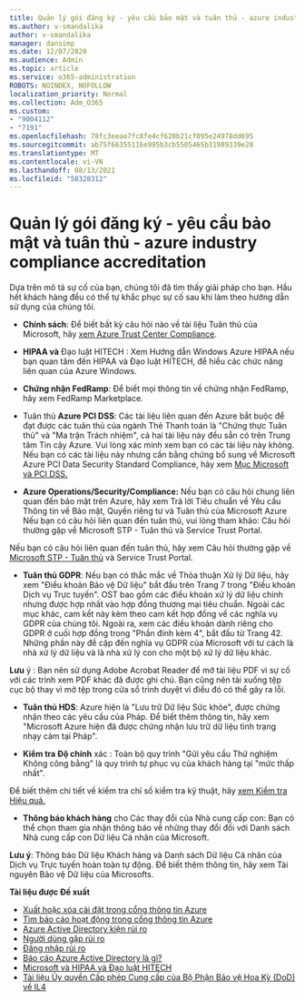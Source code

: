 ```yaml
---
title: Quản lý gói đăng ký - yêu cầu bảo mật và tuân thủ - azure industry compliance accreditation
ms.author: v-smandalika
author: v-smandalika
manager: dansimp
ms.date: 12/07/2020
ms.audience: Admin
ms.topic: article
ms.service: o365-administration
ROBOTS: NOINDEX, NOFOLLOW
localization_priority: Normal
ms.collection: Adm_O365
ms.custom:
- "9004112"
- "7191"
ms.openlocfilehash: 78fc3eeae7fc8fe4cf620b21cf095e24978dd695
ms.sourcegitcommit: ab75f66355116e995b3cb5505465b31989339e28
ms.translationtype: MT
ms.contentlocale: vi-VN
ms.lasthandoff: 08/13/2021
ms.locfileid: "58328312"
---
```

# <a name="subscription-management---security-and-compliance-requests---azure-industry-compliance-accreditation"></a>Quản lý gói đăng ký - yêu cầu bảo mật và tuân thủ - azure industry compliance accreditation

Dựa trên mô tả sự cố của bạn, chúng tôi đã tìm thấy giải pháp cho bạn. Hầu hết khách hàng đều có thể tự khắc phục sự cố sau khi làm theo hướng dẫn sử dụng của chúng tôi.

- **Chính sách**: Để biết bất kỳ câu hỏi nào về tài liệu Tuân thủ của Microsoft, hãy [xem Azure Trust Center Compliance](https://docs.microsoft.com/compliance/regulatory/offering-SOC).

- **HIPAA và** Đạo luật HITECH : Xem Hướng dẫn Windows Azure HIPAA nếu bạn quan tâm đến HIPAA và Đạo luật HITECH, để hiểu các chức năng liên quan của Azure Windows.

- **Chứng nhận FedRamp**: Để biết mọi thông tin về chứng nhận FedRamp, hãy xem FedRamp Marketplace.

- Tuân thủ **Azure PCI DSS**: Các tài liệu liên quan đến Azure bắt buộc để đạt được các tuân thủ của ngành Thẻ Thanh toán là "Chứng thực Tuân thủ" và "Ma trận Trách nhiệm", cả hai tài liệu này đều sẵn có trên Trung tâm Tin cậy Azure. Vui lòng xác minh xem bạn có các tài liệu này không. Nếu bạn có các tài liệu này nhưng cần bằng chứng bổ sung về Microsoft Azure PCI Data Security Standard Compliance, hãy xem [Mục Microsoft và PCI DSS.](https://docs.microsoft.com/compliance/regulatory/offering-PCI-DSS)

- **Azure Operations/Security/Compliance:** Nếu bạn có câu hỏi chung liên quan đến bảo mật trên Azure, hãy xem Trả lời Tiêu chuẩn về Yêu cầu Thông tin về Bảo mật, Quyền riêng tư và Tuân thủ của Microsoft Azure Nếu bạn có câu hỏi liên quan đến tuân thủ, vui lòng tham khảo: Câu hỏi thường gặp về Microsoft STP - Tuân thủ và Service Trust Portal.

Nếu bạn có câu hỏi liên quan đến tuân thủ, hãy xem Câu hỏi thường gặp về [Microsoft STP - Tuân thủ](https://www.microsoft.com/trust-center/compliance/compliance-overview) và Service Trust Portal.

- **Tuân thủ GDPR**: Nếu bạn có thắc mắc về Thỏa thuận Xử lý Dữ liệu, hãy xem "Điều khoản Bảo vệ Dữ liệu" bắt đầu trên Trang 7 trong "Điều khoản Dịch vụ Trực tuyến". OST bao gồm các điều khoản xử lý dữ liệu chính nhưng được hợp nhất vào hợp đồng thương mại tiêu chuẩn. Ngoài các mục khác, cam kết này kèm theo cam kết hợp đồng về các nghĩa vụ GDPR của chúng tôi. Ngoài ra, xem các điều khoản dành riêng cho GDPR ở cuối hợp đồng trong "Phần đính kèm 4", bắt đầu từ Trang 42. Những phần này đề cập đến nghĩa vụ GDPR của Microsoft với tư cách là nhà xử lý dữ liệu và là nhà xử lý con cho một bộ xử lý dữ liệu khác.

**Lưu** ý : Bạn nên sử dụng Adobe Acrobat Reader để mở tài liệu PDF vì sự cố với các trình xem PDF khác đã được ghi chú. Bạn cũng nên tải xuống tệp cục bộ thay vì mở tệp trong cửa sổ trình duyệt vì điều đó có thể gây ra lỗi.

- **Tuân thủ HDS**: Azure hiện là "Lưu trữ Dữ liệu Sức khỏe", được chứng nhận theo các yêu cầu của Pháp. Để biết thêm thông tin, hãy xem "Microsoft Azure hiện đã được chứng nhận lưu trữ dữ liệu tình trạng nhạy cảm tại Pháp".

- **Kiểm tra Độ chính** xác : Toàn bộ quy trình "Gửi yêu cầu Thử nghiệm Không công bằng" là quy trình tự phục vụ của khách hàng tại "mức thấp nhất".

Để biết thêm chi tiết về kiểm tra chỉ số kiểm tra kỹ thuật, hãy [xem Kiểm tra Hiệu quả.](https://docs.microsoft.com/azure/security/fundamentals/pen-testing)

- **Thông báo khách hàng** cho Các thay đổi của Nhà cung cấp con: Bạn có thể chọn tham gia nhận thông báo về những thay đổi đối với Danh sách Nhà cung cấp con Dữ liệu Cá nhân của Microsoft.

**Lưu ý**: Thông báo Dữ liệu Khách hàng và Danh sách Dữ liệu Cá nhân của Dịch vụ Trực tuyến hoàn toàn tự động. Để biết thêm thông tin, hãy xem Tài nguyên Bảo vệ Dữ liệu của Microsofts.

**Tài liệu được Đề xuất**

- [Xuất hoặc xóa cài đặt trong cổng thông tin Azure](https://docs.microsoft.com/azure/azure-portal/set-preferences)
- [Tìm báo cáo hoạt động trong cổng thông tin Azure](https://docs.microsoft.com/azure/active-directory/reports-monitoring/howto-find-activity-reports)
- [Azure Active Directory kiện rủi ro](https://docs.microsoft.com/azure/active-directory/identity-protection/overview-identity-protection)
- [Người dùng gặp rủi ro](https://docs.microsoft.com/azure/active-directory/identity-protection/overview-identity-protection)
- [Đăng nhập rủi ro](https://docs.microsoft.com/azure/active-directory/identity-protection/overview-identity-protection)
- [Báo cáo Azure Active Directory là gì?](https://docs.microsoft.com/azure/active-directory/reports-monitoring/overview-reports)
- [Microsoft và HIPAA và Đạo luật HITECH](https://docs.microsoft.com/compliance/regulatory/offering-hipaa-hitech)
- [Tài liệu Ủy quyền Cấp phép Cung cấp của Bộ Phận Bảo vệ Hoa Kỳ (DoD) về IL4](https://docs.microsoft.com/compliance/regulatory/offering-DoD-DISA-L2-L4-L5)













